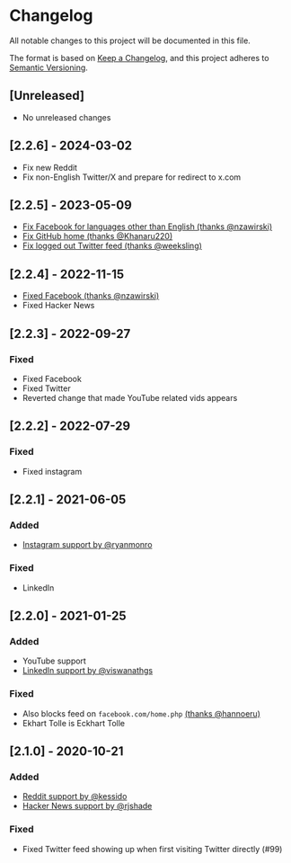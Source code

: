 # Changelog

All notable changes to this project will be documented in this file.

The format is based on [Keep a Changelog](https://keepachangelog.com/en/1.0.0/),
and this project adheres to [Semantic Versioning](https://semver.org/spec/v2.0.0.html).

## [Unreleased]

- No unreleased changes

## [2.2.6] - 2024-03-02

- Fix new Reddit
- Fix non-English Twitter/X and prepare for redirect to x.com

## [2.2.5] - 2023-05-09

- [Fix Facebook for languages other than English (thanks @nzawirski)](https://github.com/jordwest/news-feed-eradicator/pull/256)
- [Fix GitHub home (thanks @Khanaru220)](https://github.com/jordwest/news-feed-eradicator/pull/251)
- [Fix logged out Twitter feed (thanks @weeksling)](https://github.com/jordwest/news-feed-eradicator/pull/263)

## [2.2.4] - 2022-11-15

- [Fixed Facebook (thanks @nzawirski)](https://github.com/jordwest/news-feed-eradicator/pull/244)
- Fixed Hacker News

## [2.2.3] - 2022-09-27

### Fixed

- Fixed Facebook
- Fixed Twitter
- Reverted change that made YouTube related vids appears

## [2.2.2] - 2022-07-29

### Fixed

- Fixed instagram

## [2.2.1] - 2021-06-05

### Added

- [Instagram support by @ryanmonro](https://github.com/jordwest/news-feed-eradicator/pull/105)

### Fixed

- LinkedIn

## [2.2.0] - 2021-01-25

### Added

- YouTube support
- [LinkedIn support by @viswanathgs](https://github.com/jordwest/news-feed-eradicator/pull/101)

### Fixed

- Also blocks feed
  on `facebook.com/home.php` [(thanks @hannoeru)](https://github.com/jordwest/news-feed-eradicator/pull/109)
- Ekhart Tolle is Eckhart Tolle

## [2.1.0] - 2020-10-21

### Added

- [Reddit support by @kessido](https://github.com/jordwest/news-feed-eradicator/pull/98)
- [Hacker News support by @rjshade](https://github.com/jordwest/news-feed-eradicator/pull/97)

### Fixed

- Fixed Twitter feed showing up when first visiting Twitter directly (#99)
